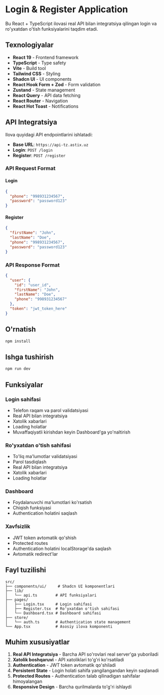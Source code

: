 # Login & Register Application

Bu React + TypeScript ilovasi real API bilan integratsiya qilingan login va ro'yxatdan o'tish funksiyalarini taqdim etadi.

## Texnologiyalar

- **React 19** - Frontend framework
- **TypeScript** - Type safety
- **Vite** - Build tool
- **Tailwind CSS** - Styling
- **Shadcn UI** - UI components
- **React Hook Form + Zod** - Form validation
- **Zustand** - State management
- **React Query** - API data fetching
- **React Router** - Navigation
- **React Hot Toast** - Notifications

## API Integratsiya

Ilova quyidagi API endpointlarini ishlatadi:

- **Base URL**: `https://api-tz.astix.uz`
- **Login**: `POST /login`
- **Register**: `POST /register`

### API Request Format

#### Login
```json
{
  "phone": "998931234567",
  "password": "password123"
}
```

#### Register
```json
{
  "firstName": "John",
  "lastName": "Doe", 
  "phone": "998931234567",
  "password": "password123"
}
```

### API Response Format
```json
{
  "user": {
    "id": "user_id",
    "firstName": "John",
    "lastName": "Doe",
    "phone": "998931234567"
  },
  "token": "jwt_token_here"
}
```

## O'rnatish

```bash
npm install
```

## Ishga tushirish

```bash
npm run dev
```

## Funksiyalar

### Login sahifasi
- Telefon raqam va parol validatsiyasi
- Real API bilan integratsiya
- Xatolik xabarlari
- Loading holatlar
- Muvaffaqiyatli kirishdan keyin Dashboard'ga yo'naltirish

### Ro'yxatdan o'tish sahifasi
- To'liq ma'lumotlar validatsiyasi
- Parol tasdiqlash
- Real API bilan integratsiya
- Xatolik xabarlari
- Loading holatlar

### Dashboard
- Foydalanuvchi ma'lumotlari ko'rsatish
- Chiqish funksiyasi
- Authentication holatini saqlash

### Xavfsizlik
- JWT token avtomatik qo'shish
- Protected routes
- Authentication holatini localStorage'da saqlash
- Avtomatik redirect'lar

## Fayl tuzilishi

```
src/
├── components/ui/     # Shadcn UI komponentlari
├── lib/
│   └── api.ts        # API funksiyalari
├── pages/
│   ├── Login.tsx     # Login sahifasi
│   ├── Register.tsx  # Ro'yxatdan o'tish sahifasi
│   └── Dashboard.tsx # Dashboard sahifasi
├── store/
│   └── auth.ts       # Authentication state management
└── App.tsx           # Asosiy ilova komponenti
```

## Muhim xususiyatlar

1. **Real API Integratsiya** - Barcha API so'rovlari real server'ga yuboriladi
2. **Xatolik boshqaruvi** - API xatoliklari to'g'ri ko'rsatiladi
3. **Authentication** - JWT token avtomatik qo'shiladi
4. **Persistent State** - Login holati sahifa yangilangandan keyin saqlanadi
5. **Protected Routes** - Authentication talab qilinadigan sahifalar himoyalangan
6. **Responsive Design** - Barcha qurilmalarda to'g'ri ishlaydi
